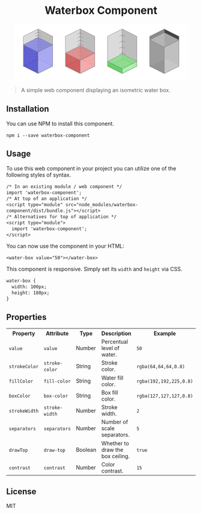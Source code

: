<div align="center">
<h1>Waterbox Component</h1>

![Waterbox](preview.png?raw=true "Waterbox")
</div>

> A simple web component displaying an isometric water box.

## Installation

You can use NPM to install this component.

```
npm i --save waterbox-component
```

## Usage

To use this web component in your project you can utilize one of the following styles of syntax.

```
/* In an existing module / web component */
import 'waterbox-component';
/* At top of an application */
<script type="module" src="node_modules/waterbox-component/dist/bundle.js"></script>
/* Alternatives for top of application */
<script type="module">
  import 'waterbox-component';
</script>
```

You can now use the component in your HTML:

```
<water-box value="50"></water-box>
```

This component is responsive. Simply set its `width` and `height` via CSS.

```
water-box {
  width: 100px;
  height: 180px;
}
```

## Properties

<table>
	<tr>
		<th>Property</th>
		<th>Attribute</th>
		<th>Type</th>
		<th>Description</th>
		<th>Example</th>
	</tr>
	<tr>
		<td><code>value</code></td>
		<td><code>value</code></td>
		<td>Number</td>
		<td>Percentual level of water.</td>
		<td><code>50</code></td>
	</tr>
	<tr>
		<td><code>strokeColor</code></td>
		<td><code>stroke-color</code></td>
		<td>String</td>
		<td>Stroke color.</td>
		<td><code>rgba(64,64,64,0.8)</code></td>
	</tr>
	<tr>
		<td><code>fillColor</code></td>
		<td><code>fill-color</code></td>
		<td>String</td>
		<td>Water fill color.</td>
		<td><code>rgba(192,192,225,0.8)</code></td>
	</tr>
	<tr>
		<td><code>boxColor</code></td>
		<td><code>box-color</code></td>
		<td>String</td>
		<td>Box fill color.</td>
		<td><code>rgba(127,127,127,0.8)</code></td>
	</tr>
	<tr>
		<td><code>strokeWidth</code></td>
		<td><code>stroke-width</code></td>
		<td>Number</td>
		<td>Stroke width.</td>
		<td><code>2</code></td>
	</tr>
	<tr>
		<td><code>separators</code></td>
		<td><code>separators</code></td>
		<td>Number</td>
		<td>Number of scale separators.</td>
		<td><code>5</code></td>
	</tr>
	<tr>
		<td><code>drawTop</code></td>
		<td><code>draw-top</code></td>
		<td>Boolean</td>
		<td>Whether to draw the box ceiling.</td>
		<td><code>true</code></td>
	</tr>
	<tr>
		<td><code>contrast</code></td>
		<td><code>contrast</code></td>
		<td>Number</td>
		<td>Color contrast.</td>
		<td><code>15</code></td>
	</tr>
</table>

## License

MIT
